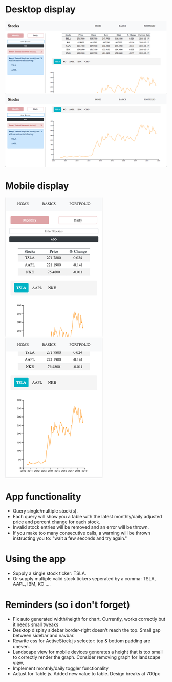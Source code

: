 # Desktop display
![nothing to show](./screenshots/desktop-1.png)
![nothing to show](./screenshots/desktop-2.png)

# Mobile display
![nothing to show](./screenshots/mobile-1.png)
![nothing to show](./screenshots/mobile-2.png)

# App functionality
+ Query single/multiple stock(s).
+ Each query will show you a table with the latest monthly/daily adjusted price and percent change for each stock.
+ Invalid stock entries will be removed and an error will be thrown.
+ If you make too many consecutive calls, a warning will be thrown instructing you to: "wait a few seconds and try again."

# Using the app
+ Supply a single stock ticker: TSLA.
+ Or supply multiple valid stock tickers seperated by a comma: TSLA, AAPL, IBM, KO ....

# Reminders (so i don't forget)
+ Fix auto generated width/heigth for chart. Currently, works correctly but it needs small tweaks
+ Desktop display sidebar border-right doesn't reach the top. Small gap between sidebar and navbar.
+ Rewrite css for ActiveStock.js selector: top & bottom padding are uneven.
+ Landscape view for mobile devices generates a height that is too small to correctly render the graph. Consider removing graph for landscape view.
+ Implement monthly/daily toggler functionality
+ Adjust for Table.js. Added new value to table. Design breaks at 700px
